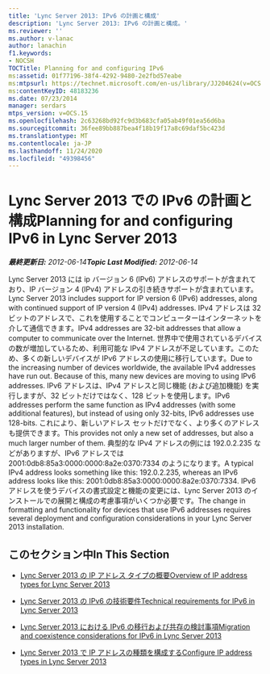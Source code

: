 ```yaml
---
title: 'Lync Server 2013: IPv6 の計画と構成'
description: 'Lync Server 2013: IPv6 の計画と構成。'
ms.reviewer: ''
ms.author: v-lanac
author: lanachin
f1.keywords:
- NOCSH
TOCTitle: Planning for and configuring IPv6
ms:assetid: 01f77196-38f4-4292-9480-2e2fbd57eabe
ms:mtpsurl: https://technet.microsoft.com/en-us/library/JJ204624(v=OCS.15)
ms:contentKeyID: 48183236
ms.date: 07/23/2014
manager: serdars
mtps_version: v=OCS.15
ms.openlocfilehash: 2c63268bd92fc9d3b683cfa05ab49f01ea56d6ba
ms.sourcegitcommit: 36fee89bb887bea4f18b19f17a8c69daf5bc423d
ms.translationtype: MT
ms.contentlocale: ja-JP
ms.lasthandoff: 11/24/2020
ms.locfileid: "49398456"
---
```

# <a name="planning-for-and-configuring-ipv6-in-lync-server-2013"></a><span data-ttu-id="b0eef-103">Lync Server 2013 での IPv6 の計画と構成</span><span class="sxs-lookup"><span data-stu-id="b0eef-103">Planning for and configuring IPv6 in Lync Server 2013</span></span>

<div data-xmlns="http://www.w3.org/1999/xhtml">

<div class="topic" data-xmlns="http://www.w3.org/1999/xhtml" data-msxsl="urn:schemas-microsoft-com:xslt" data-cs="https://msdn.microsoft.com/">

<div data-asp="https://msdn2.microsoft.com/asp">



</div>

<div id="mainSection">

<div id="mainBody"><span data-ttu-id="b0eef-104">

<span> </span></span><span class="sxs-lookup"><span data-stu-id="b0eef-104">

<span> </span></span></span>

<span data-ttu-id="b0eef-105">_**最終更新日:** 2012-06-14_</span><span class="sxs-lookup"><span data-stu-id="b0eef-105">_**Topic Last Modified:** 2012-06-14_</span></span>

<span data-ttu-id="b0eef-106">Lync Server 2013 には ip バージョン 6 (IPv6) アドレスのサポートが含まれており、IP バージョン 4 (IPv4) アドレスの引き続きサポートが含まれています。</span><span class="sxs-lookup"><span data-stu-id="b0eef-106">Lync Server 2013 includes support for IP version 6 (IPv6) addresses, along with continued support of IP version 4 (IPv4) addresses.</span></span> <span data-ttu-id="b0eef-107">IPv4 アドレスは 32 ビットのアドレスで、これを使用することでコンピューターはインターネットを介して通信できます。</span><span class="sxs-lookup"><span data-stu-id="b0eef-107">IPv4 addresses are 32-bit addresses that allow a computer to communicate over the Internet.</span></span> <span data-ttu-id="b0eef-108">世界中で使用されているデバイスの数が増加しているため、利用可能な IPv4 アドレスが不足しています。このため、多くの新しいデバイスが IPv6 アドレスの使用に移行しています。</span><span class="sxs-lookup"><span data-stu-id="b0eef-108">Due to the increasing number of devices worldwide, the available IPv4 addresses have run out. Because of this, many new devices are moving to using IPv6 addresses.</span></span> <span data-ttu-id="b0eef-109">IPv6 アドレスは、IPv4 アドレスと同じ機能 (および追加機能) を実行しますが、32 ビットだけではなく、128 ビットを使用します。</span><span class="sxs-lookup"><span data-stu-id="b0eef-109">IPv6 addresses perform the same function as IPv4 addresses (with some additional features), but instead of using only 32-bits, IPv6 addresses use 128-bits.</span></span> <span data-ttu-id="b0eef-110">これにより、新しいアドレス セットだけでなく、より多くのアドレスも提供できます。</span><span class="sxs-lookup"><span data-stu-id="b0eef-110">This provides not only a new set of addresses, but also a much larger number of them.</span></span> <span data-ttu-id="b0eef-111">典型的な IPv4 アドレスの例には 192.0.2.235 などがありますが、IPv6 アドレスでは 2001:0db8:85a3:0000:0000:8a2e:0370:7334 のようになります。</span><span class="sxs-lookup"><span data-stu-id="b0eef-111">A typical IPv4 address looks something like this: 192.0.2.235, whereas an IPv6 address looks like this: 2001:0db8:85a3:0000:0000:8a2e:0370:7334.</span></span> <span data-ttu-id="b0eef-112">IPv6 アドレスを使うデバイスの書式設定と機能の変更には、Lync Server 2013 のインストールでの展開と構成の考慮事項がいくつか必要です。</span><span class="sxs-lookup"><span data-stu-id="b0eef-112">The change in formatting and functionality for devices that use IPv6 addresses requires several deployment and configuration considerations in your Lync Server 2013 installation.</span></span>

<div>

## <a name="in-this-section"></a><span data-ttu-id="b0eef-113">このセクション中</span><span class="sxs-lookup"><span data-stu-id="b0eef-113">In This Section</span></span>

  - [<span data-ttu-id="b0eef-114">Lync Server 2013 の IP アドレス タイプの概要</span><span class="sxs-lookup"><span data-stu-id="b0eef-114">Overview of IP address types for Lync Server 2013</span></span>](lync-server-2013-overview-of-ip-address-types.md)

  - [<span data-ttu-id="b0eef-115">Lync Server 2013 の IPv6 の技術要件</span><span class="sxs-lookup"><span data-stu-id="b0eef-115">Technical requirements for IPv6 in Lync Server 2013</span></span>](lync-server-2013-technical-requirements-for-ipv6.md)

  - [<span data-ttu-id="b0eef-116">Lync Server 2013 における IPv6 の移行および共存の検討事項</span><span class="sxs-lookup"><span data-stu-id="b0eef-116">Migration and coexistence considerations for IPv6 in Lync Server 2013</span></span>](lync-server-2013-migration-and-coexistence-considerations-for-ipv6.md)

  - [<span data-ttu-id="b0eef-117">Lync Server 2013 で IP アドレスの種類を構成する</span><span class="sxs-lookup"><span data-stu-id="b0eef-117">Configure IP address types in Lync Server 2013</span></span>](lync-server-2013-configure-ip-address-types.md)

<span data-ttu-id="b0eef-118"></div>

</div>

<span> </span>

</div>

</div>

</span><span class="sxs-lookup"><span data-stu-id="b0eef-118"></div>

</div>

<span> </span>

</div>

</div>

</span></span></div>

